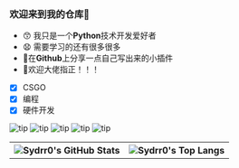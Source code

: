 ### 欢迎来到我的仓库👋
 - 😙 我只是一个**Python**技术开发爱好者
 - 😧 需要学习的还有很多很多
 - 🐤在****Github****上分享一点自己写出来的小插件
 - 🥇欢迎大佬指正！！！
 - [x] CSGO
 - [x] 编程 
 - [x] 硬件开发

![tip](https://badgen.net/badge/python/3.11.6/orange?i)  ![tip](https://badgen.net/badge/windows/10/green?i) ![tip](https://badgen.net/badge/ubuntu-sever/22.04/blue?i) ![tip](https://badgen.net/badge/orangepi/zero-3/yellow?i) ![tip](https://badgen.net/badge/vscode/1.8/pink?i)

<table> <!-- template by EpicMo -->
  <tr>
    <th>
      <img alt="Sydrr0's GitHub Stats" src="https://github-readme-stats-git-masterrstaa-rickstaa.vercel.app/api?username=Sydrr0&show_icons=true&theme=transparent&hide_border=true" align="center" />
    </th>
    <th>
      <img alt="Sydrr0's Top Langs" src="https://github-readme-stats-git-masterrstaa-rickstaa.vercel.app/api/top-langs/?username=Sydrr0&layout=compact&theme=transparent&hide_border=true&langs_count=10&hide=CMake" align="center" /> 
    </th>
  </tr>
</table>
 
